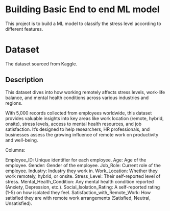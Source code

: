 # Building Basic End to end ML model
This project is to build a ML model to classify the stress level according to different features.

# Dataset
The dataset sourced from Kaggle.

## Description
This dataset dives into how working remotely affects stress levels, work-life balance, and mental health conditions across various industries and regions.

With 5,000 records collected from employees worldwide, this dataset provides valuable insights into key areas like work location (remote, hybrid, onsite), stress levels, access to mental health resources, and job satisfaction. It’s designed to help researchers, HR professionals, and businesses assess the growing influence of remote work on productivity and well-being.

Columns:

Employee_ID: Unique identifier for each employee.
Age: Age of the employee.
Gender: Gender of the employee.
Job_Role: Current role of the employee.
Industry: Industry they work in.
Work_Location: Whether they work remotely, hybrid, or onsite.
Stress_Level: Their self-reported level of stress.
Mental_Health_Condition: Any mental health condition reported (Anxiety, Depression, etc.).
Social_Isolation_Rating: A self-reported rating (1-5) on how isolated they feel.
Satisfaction_with_Remote_Work: How satisfied they are with remote work arrangements (Satisfied, Neutral, Unsatisfied).

